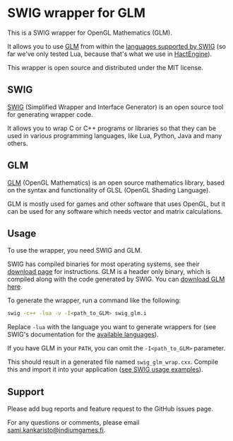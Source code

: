 SWIG wrapper for GLM
====================

This is a SWIG wrapper for OpenGL Mathematics (GLM).

It allows you to use [GLM](http://glm.g-truc.net/) from within the [languages supported by SWIG](http://swig.org/compat.html#SupportedLanguages) (so far we've only tested Lua, because that's what we use in [HactEngine](http://indiumgames.fi/#hactengine)).

This wrapper is open source and distributed under the MIT license.


SWIG
----

[SWIG](http://swig.org/) (Simplified Wrapper and Interface Generator) is an open source tool for generating wrapper code.

It allows you to wrap C or C++ programs or libraries so that they can be used in various programming languages, like Lua, Python, Java and many others.


GLM
---

[GLM](http://glm.g-truc.net/) (OpenGL Mathematics) is an open source mathematics library, based on the syntax and functionality of GLSL (OpenGL Shading Language).

GLM is mostly used for games and other software that uses OpenGL, but it can be used for any software which needs vector and matrix calculations.


Usage
-----

To use the wrapper, you need SWIG and GLM.

SWIG has compiled binaries for most operating systems, see their [download page](http://swig.org/download.html) for instructions. GLM is a header only binary, which is compiled along with the code generated by SWIG. You can [download GLM here](http://sourceforge.net/projects/ogl-math/files/).

To generate the wrapper, run a command like the following:  
```bash
swig -c++ -lua -v -I<path_to_GLM> swig_glm.i
```

Replace ```-lua``` with the language you want to generate wrappers for (see SWIG's documentation for the [available languages](http://swig.org/compat.html#SupportedLanguages)).

If you have GLM in your ```PATH```, you can omit the ```-I<path_to_GLM>``` parameter.

This should result in a generated file named ```swig_glm_wrap.cxx```. Compile this and import it into your application ([see SWIG usage examples](http://www.swig.org/Doc3.0/SWIGDocumentation.html#Introduction_nn4)).


Support
-------

Please add bug reports and feature request to the GitHub issues page.

For any questions or comments, please email sami.kankaristo@indiumgames.fi.
